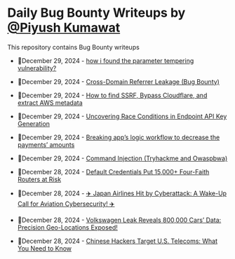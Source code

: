 # Daily Bug Bounty Writeups by [@Piyush Kumawat](https://twitter.com/piyush_supiy) 
This repository contains Bug Bounty writeups

<!-- BLOG-POST-LIST:START -->
 - 💯December 29, 2024 - [how i found the parameter tempering vulnerability?](https://doordiefordream.medium.com/how-i-found-the-parameter-tempering-vulnerability-09c4ea5f9675?source=rss------bug_bounty-5) 

 - 💯December 29, 2024 - [Cross-Domain Referrer Leakage &lpar;Bug Bounty&rpar;](https://anontriager.medium.com/cross-domain-referrer-leakage-bug-bounty-5c7fb967883d?source=rss------bug_bounty-5) 

 - 💯December 29, 2024 - [How to find SSRF, Bypass Cloudflare, and extract AWS metadata](https://anontriager.medium.com/how-to-find-ssrf-bypass-cloudflare-and-extract-aws-metadata-46d1ee6d1857?source=rss------bug_bounty-5) 

 - 💯December 29, 2024 - [Uncovering Race Conditions in Endpoint API Key Generation](https://anjarwilujeng.medium.com/uncovering-race-conditions-in-endpoint-api-key-generation-dec3abf31a83?source=rss------bug_bounty-5) 

 - 💯December 29, 2024 - [Breaking app’s logic workflow to decrease the payments’ amounts](https://medium.com/@bag0zathev2/breaking-apps-logic-workflow-to-decrease-the-payments-amounts-9c9f44efe23d?source=rss------bug_bounty-5) 

 - 💯December 29, 2024 - [Command Injection &lpar;Tryhackme and Owaspbwa&rpar;](https://medium.com/@BetterBy0x01/command-injection-tryhackme-and-owaspbwa-6765b324c99d?source=rss------bug_bounty-5) 

 - 💯December 28, 2024 - [Default Credentials Put 15,000+ Four-Faith Routers at Risk](https://medium.com/@wiretor/default-credentials-put-15-000-four-faith-routers-at-risk-65d235b23cfe?source=rss------bug_bounty-5) 

 - 💯December 28, 2024 - [✈️ Japan Airlines Hit by Cyberattack: A Wake-Up Call for Aviation Cybersecurity! ✈️](https://medium.com/@wiretor/%EF%B8%8F-japan-airlines-hit-by-cyberattack-a-wake-up-call-for-aviation-cybersecurity-%EF%B8%8F-dfddcafa3d34?source=rss------bug_bounty-5) 

 - 💯December 28, 2024 - [Volkswagen Leak Reveals 800,000 Cars’ Data: Precision Geo-Locations Exposed!](https://medium.com/@wiretor/volkswagen-leak-reveals-800-000-cars-data-precision-geo-locations-exposed-80acc7587581?source=rss------bug_bounty-5) 

 - 💯December 28, 2024 - [Chinese Hackers Target U.S. Telecoms: What You Need to Know](https://medium.com/@wiretor/chinese-hackers-target-u-s-telecoms-what-you-need-to-know-4637ca456eeb?source=rss------bug_bounty-5) 
<!-- BLOG-POST-LIST:END -->
